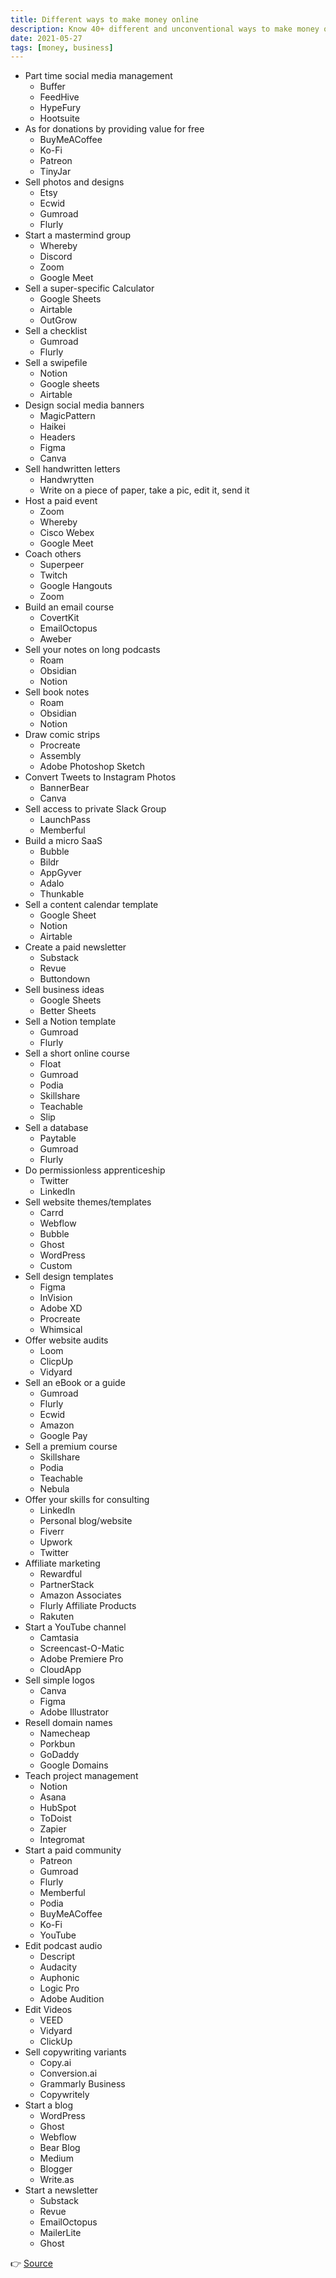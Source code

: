 ```yaml
---
title: Different ways to make money online
description: Know 40+ different and unconventional ways to make money online
date: 2021-05-27
tags: [money, business]
---
```


- Part time social media management
	- Buffer
	- FeedHive
	- HypeFury
	- Hootsuite
- As for donations by providing value for free
	- BuyMeACoffee
	- Ko-Fi
	- Patreon
	- TinyJar
- Sell photos and designs
	- Etsy
	- Ecwid
	- Gumroad
	- Flurly
- Start a mastermind group
	- Whereby
	- Discord
	- Zoom
	- Google Meet
- Sell a super-specific Calculator
	- Google Sheets
	- Airtable
	- OutGrow
- Sell a checklist
	- Gumroad
	- Flurly
- Sell a swipefile
	- Notion
	- Google sheets
	- Airtable
- Design social media banners
	- MagicPattern
	- Haikei
	- Headers
	- Figma
	- Canva
- Sell handwritten letters
	- Handwrytten
	- Write on a piece of paper, take a pic, edit it, send it
- Host a paid event
	- Zoom
	- Whereby
	- Cisco Webex
	- Google Meet
- Coach others
	- Superpeer
	- Twitch
	- Google Hangouts
	- Zoom
- Build an email course
	- CovertKit
	- EmailOctopus
	- Aweber
- Sell your notes on long podcasts
	- Roam
	- Obsidian
	- Notion
- Sell book notes
	- Roam
	- Obsidian
	- Notion
- Draw comic strips
	- Procreate
	- Assembly
	- Adobe Photoshop Sketch
- Convert Tweets to Instagram Photos
	- BannerBear
	- Canva
- Sell access to private Slack Group
	- LaunchPass
	- Memberful
- Build a micro SaaS
	- Bubble
	- Bildr
	- AppGyver
	- Adalo
	- Thunkable
- Sell a content calendar template
	- Google Sheet
	- Notion
	- Airtable
- Create a paid newsletter
	- Substack
	- Revue
	- Buttondown
- Sell business ideas
	- Google Sheets
	- Better Sheets
- Sell a Notion template
	- Gumroad
	- Flurly
- Sell a short online course
	- Float
	- Gumroad
	- Podia
	- Skillshare
	- Teachable
	- Slip
- Sell a database
	- Paytable
	- Gumroad
	- Flurly
- Do permissionless apprenticeship
	- Twitter
	- LinkedIn
- Sell website themes/templates
	- Carrd
	- Webflow
	- Bubble
	- Ghost
	- WordPress
	- Custom
- Sell design templates
	- Figma
	- InVision
	- Adobe XD
	- Procreate
	- Whimsical
- Offer website audits
	- Loom
	- ClicpUp
	- Vidyard
- Sell an eBook or a guide
	- Gumroad
	- Flurly
	- Ecwid
	- Amazon
	- Google Pay
- Sell a premium course
	- Skillshare
	- Podia
	- Teachable
	- Nebula
- Offer your skills for consulting
	- LinkedIn
	- Personal blog/website
	- Fiverr
	- Upwork
	- Twitter
- Affiliate marketing
	- Rewardful
	- PartnerStack
	- Amazon Associates
	- Flurly Affiliate Products
	- Rakuten
- Start a YouTube channel
	- Camtasia
	- Screencast-O-Matic
	- Adobe Premiere Pro
	- CloudApp
- Sell simple logos
	- Canva
	- Figma
	- Adobe Illustrator
- Resell domain names
	- Namecheap
	- Porkbun
	- GoDaddy
	- Google Domains
- Teach project management
	- Notion
	- Asana
	- HubSpot
	- ToDoist
	- Zapier
	- Integromat
- Start a paid community
	- Patreon
	- Gumroad
	- Flurly
	- Memberful
	- Podia
	- BuyMeACoffee
	- Ko-Fi
	- YouTube
- Edit podcast audio
	- Descript
	- Audacity
	- Auphonic
	- Logic Pro
	- Adobe Audition
- Edit Videos
	- VEED
	- Vidyard
	- ClickUp
- Sell copywriting variants
	- Copy.ai
	- Conversion.ai
	- Grammarly Business
	- Copywritely
- Start a blog
	- WordPress
	- Ghost
	- Webflow
	- Bear Blog
	- Medium
	- Blogger
	- Write.as
- Start a newsletter
	- Substack
	- Revue
	- EmailOctopus
	- MailerLite
	- Ghost

👉 [Source](https://whimsical.com/42-ways-to-make-first-1-online-4G81Si7wcaMGHpZhjt6uKr)